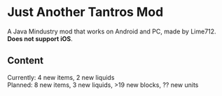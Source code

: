 # Just Another Tantros Mod
A Java Mindustry mod that works on Android and PC, made by Lime712. **Does not support iOS**.

## Content
Currently: 4 new items, 2 new liquids  
Planned: 8 new items, 3 new liquids, >19 new blocks, ?? new units
